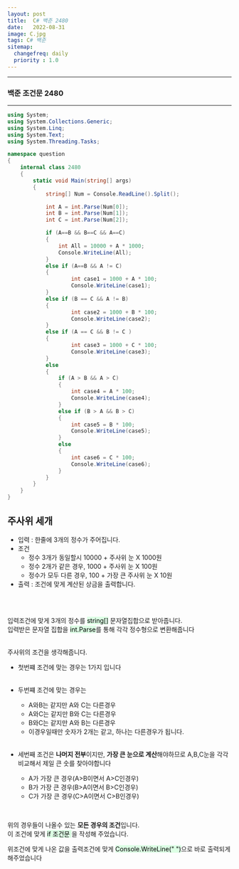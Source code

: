 ```yaml
---
layout: post
title:  C# 백준 2480
date:   2022-08-31
image: C.jpg
tags: C# 백준
sitemap:
  changefreq: daily
  priority : 1.0
---
```


---
### 백준 조건문 2480
---

```c#
using System;
using System.Collections.Generic;
using System.Linq;
using System.Text;
using System.Threading.Tasks;

namespace question
{
    internal class 2480
    {
        static void Main(string[] args)
        {
            string[] Num = Console.ReadLine().Split();

            int A = int.Parse(Num[0]);
            int B = int.Parse(Num[1]);
            int C = int.Parse(Num[2]);

            if (A==B && B==C && A==C)
            {
                int All = 10000 + A * 1000;
                Console.WriteLine(All);
            }
            else if (A==B && A != C)
            {
                    int case1 = 1000 + A * 100;
                    Console.WriteLine(case1);
            }
            else if (B == C && A != B)
            {
                    int case2 = 1000 + B * 100;
                    Console.WriteLine(case2);
            }
            else if (A == C && B != C )
            {
                    int case3 = 1000 + C * 100;
                    Console.WriteLine(case3);
            }
            else
            {
                if (A > B && A > C)
                {
                    int case4 = A * 100;
                    Console.WriteLine(case4);
                }
                else if (B > A && B > C)
                {
                    int case5 = B * 100;
                    Console.WriteLine(case5);
                }
                else
                {
                    int case6 = C * 100;
                    Console.WriteLine(case6);
                }
            }
        }   
    }
}
```

## 주사위 세개

  - 입력 : 한줄에 3개의 정수가 주어집니다.<br>
  - 조건 
      - 정수 3개가 동일할시 10000 + 주사위 눈 X 1000원
      - 정수 2개가 같은 경우, 1000 + 주사위 눈 X 100원
      - 정수가 모두 다른 경우, 100 + 가장 큰 주사위 눈 X 10원
  - 출력 : 조건에 맞게 계산된 상금을 출력합니다.<br>

<br><Br>

입력조건에 맞게 3개의 정수를 <mark style='background-color: #dcffe4'>string[]</mark> 문자열집합으로 받아줍니다.<br>
입력받은 문자열 집합을 <mark style='background-color: #dcffe4'>int.Parse</mark>를 통해 각각 정수형으로 변환해줍니다<br><br>

주사위의 조건을 생각해줍니다.<br>
  - 첫번쨰 조건에 맞는 경우는 1가지 입니다<br><br>

  - 두번쨰 조건에 맞는 경우는
    - A와B는 같지만 A와 C는 다른경우
    - A와C는 같지만 B와 C는 다른경우
    - B와C는 같지만 A와 B는 다른경우
    - 이경우일때만 숫자가 2개는 같고, 하나는 다른경우가 됩니다.<br><br>

  - 세번째 조건은 **나머지 전부**이지만, **가장 큰 눈으로 계산**해야하므로 A,B,C눈을 각각비교해서 제일 큰 숫를 찾아야합니다 
    - A가 가장 큰 경우(A>B이면서 A>C인경우)
    - B가 가장 큰 경우(B>A이면서 B>C인경우)
    - C가 가장 큰 경우(C>A이면서 C>B인경우)
<br>

위의 경우들이 나올수 있는 **모든 경우의 조건**입니다. <br>이 조건에 맞게  <mark style='background-color: #dcffe4'>if 조건문 </mark>을 작성해 주었습니다.

위조건에 맞게 나온 값을 출력조건에 맞게 <mark style='background-color: #dcffe4'>Console.WriteLine(" ")</mark>으로 바로 출력되게 해주었습니다


